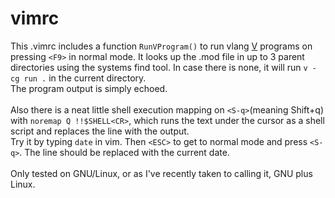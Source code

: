 # vimrc
This .vimrc includes a function `RunVProgram()` to run vlang [V](https://vlang.io/) programs on pressing `<F9>` in normal mode.
It looks up the .mod file in up to 3 parent directories using the systems find tool.
In case there is none, it will run `v -cg run .` in the current directory.<br>
The program output is simply echoed.<br>
<br>
Also there is a neat little shell execution mapping on `<S-q>`(meaning Shift+q) with `noremap Q !!$SHELL<CR>`, which runs the text under the cursor
as a shell script and replaces the line with the output.<br>
Try it by typing `date` in vim. Then `<ESC>` to get to normal mode and press `<S-q>`. The line should be replaced with the current date.<br>
<br>
Only tested on GNU/Linux, or as I've recently taken to calling it, GNU plus Linux.
